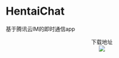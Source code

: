 # HentaiChat
基于腾讯云IM的即时通信app
<div align=center>
下载地址          
</div>        
<div align=center>         
<img src="https://www.pgyer.com/app/qrcode/Fz2p"/>           
</div>

